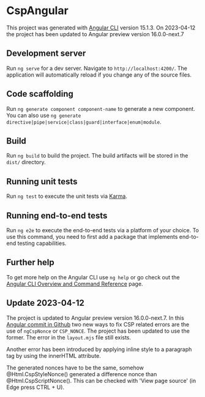 # CspAngular

This project was generated with [Angular CLI](https://github.com/angular/angular-cli) version 15.1.3. On 2023-04-12 the project has been updated to Angular preview version 16.0.0-next.7

## Development server

Run `ng serve` for a dev server. Navigate to `http://localhost:4200/`. The application will automatically reload if you change any of the source files.

## Code scaffolding

Run `ng generate component component-name` to generate a new component. You can also use `ng generate directive|pipe|service|class|guard|interface|enum|module`.

## Build

Run `ng build` to build the project. The build artifacts will be stored in the `dist/` directory.

## Running unit tests

Run `ng test` to execute the unit tests via [Karma](https://karma-runner.github.io).

## Running end-to-end tests

Run `ng e2e` to execute the end-to-end tests via a platform of your choice. To use this command, you need to first add a package that implements end-to-end testing capabilities.

## Further help

To get more help on the Angular CLI use `ng help` or go check out the [Angular CLI Overview and Command Reference](https://angular.io/cli) page.


## Update 2023-04-12

The project is updated to Angular preview version 16.0.0-next.7. In this [Angular commit in Github](https://github.com/angular/angular/pull/49561/commits/47238292f9f3b1e1071648cb884f5f0057e60a5a)
two new ways to fix CSP related errors are the use of `ngCspNonce` or `CSP_NONCE`. The project has been updated to use the former. The error in the `layout.mjs` file still exists.

Another error has been introduced by applying inline style to a paragraph tag by using the innerHTML attribute.

The generated nonces have to be the same, somehow @Html.CspStyleNonce() generated a difference nonce than @Html.CspScriptNonce(). This can be checked with 'View page source' (in Edge press CTRL + U).